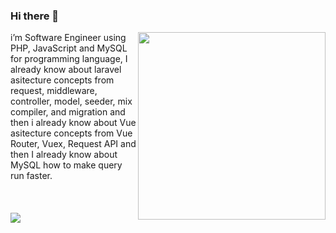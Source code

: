 ### Hi there 👋

<div>
  <img align='right' height='300px' src="https://github-readme-stats.vercel.app/api/top-langs/?username=albasyir&hide=html&theme=merko" />
  i’m Software Engineer using PHP, JavaScript and MySQL for
  programming language, I already know about laravel asitecture
  concepts from request, middleware, controller, model, seeder, mix
  compiler, and migration and then i already know about Vue asitecture concepts
  from Vue Router, Vuex, Request API and then I already know about MySQL how
  to make query run faster.
</div>

<br />
<br />
<br />

<div>
  <center>
     <img align="left" src="https://github-readme-stats.vercel.app/api?username=albasyir&show_icons=true&theme=merko" />
  </center>
</div>
